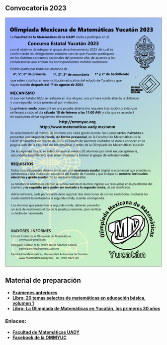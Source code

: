 ## Convocatoria 2023

[![Convocatoria 2023](archivo/2023/convocatoria2023.png)](archivo/2023/convocatoria-2023.pdf)

## Material de preparación

* **[Exámenes anteriores](https://intranet.matematicas.uady.mx/omm/problemarios)**
* **[Libro: 20 temas selectos de matemáticas en educación básica, volumen 1](https://libreria.uady.mx/products/veinte-temas-selectos-de-matematicas-en-educacion-basica-volumen-i?_pos=2&_sid=377d6fe44&_ss=r)**
* **[Libro: La Olimpiada de Matemáticas en Yucatán, los primeros 30 años](https://libreria.uady.mx/products/la-olimpiada-mexicana-de-matematicas-en-yucatan?_pos=1&_sid=02a776b67&_ss=r)**


### Enlaces:

* **[Facultad de Matemáticas UADY](https://intranet.matematicas.uady.mx/omm/)**
* **[Facebook de la OMMYUC](https://www.facebook.com/OMMYucatan)**
